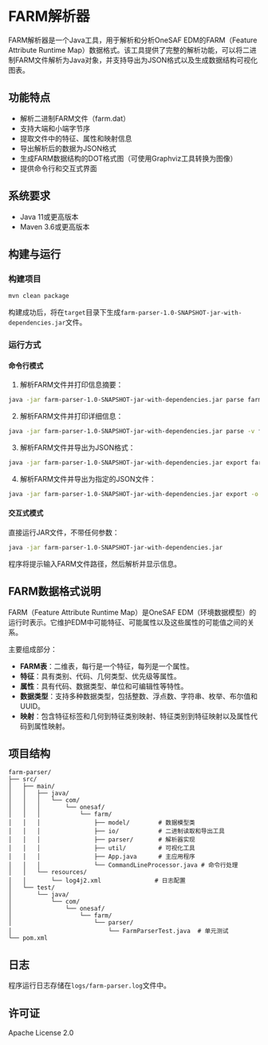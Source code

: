 # FARM解析器

FARM解析器是一个Java工具，用于解析和分析OneSAF EDM的FARM（Feature Attribute Runtime Map）数据格式。该工具提供了完整的解析功能，可以将二进制FARM文件解析为Java对象，并支持导出为JSON格式以及生成数据结构可视化图表。

## 功能特点

- 解析二进制FARM文件（farm.dat）
- 支持大端和小端字节序
- 提取文件中的特征、属性和映射信息
- 导出解析后的数据为JSON格式
- 生成FARM数据结构的DOT格式图（可使用Graphviz工具转换为图像）
- 提供命令行和交互式界面

## 系统要求

- Java 11或更高版本
- Maven 3.6或更高版本

## 构建与运行

### 构建项目

```bash
mvn clean package
```

构建成功后，将在`target`目录下生成`farm-parser-1.0-SNAPSHOT-jar-with-dependencies.jar`文件。

### 运行方式

#### 命令行模式

1. 解析FARM文件并打印信息摘要：

```bash
java -jar farm-parser-1.0-SNAPSHOT-jar-with-dependencies.jar parse farm.dat
```

2. 解析FARM文件并打印详细信息：

```bash
java -jar farm-parser-1.0-SNAPSHOT-jar-with-dependencies.jar parse -v farm.dat
```

3. 解析FARM文件并导出为JSON格式：

```bash
java -jar farm-parser-1.0-SNAPSHOT-jar-with-dependencies.jar export farm.dat
```

4. 解析FARM文件并导出为指定的JSON文件：

```bash
java -jar farm-parser-1.0-SNAPSHOT-jar-with-dependencies.jar export -o output.json farm.dat
```

#### 交互式模式

直接运行JAR文件，不带任何参数：

```bash
java -jar farm-parser-1.0-SNAPSHOT-jar-with-dependencies.jar
```

程序将提示输入FARM文件路径，然后解析并显示信息。

## FARM数据格式说明

FARM（Feature Attribute Runtime Map）是OneSAF EDM（环境数据模型）的运行时表示。它维护EDM中可能特征、可能属性以及这些属性的可能值之间的关系。

主要组成部分：

- **FARM表**：二维表，每行是一个特征，每列是一个属性。
- **特征**：具有类别、代码、几何类型、优先级等属性。
- **属性**：具有代码、数据类型、单位和可编辑性等特性。
- **数据类型**：支持多种数据类型，包括整数、浮点数、字符串、枚举、布尔值和UUID。
- **映射**：包含特征标签和几何到特征类别映射、特征类别到特征映射以及属性代码到属性映射。

## 项目结构

```
farm-parser/
├── src/
│   ├── main/
│   │   ├── java/
│   │   │   └── com/
│   │   │       └── onesaf/
│   │   │           └── farm/
│   │   │               ├── model/        # 数据模型类
│   │   │               ├── io/           # 二进制读取和导出工具
│   │   │               ├── parser/       # 解析器实现
│   │   │               ├── util/         # 可视化工具
│   │   │               ├── App.java      # 主应用程序
│   │   │               └── CommandLineProcessor.java # 命令行处理
│   │   └── resources/
│   │       └── log4j2.xml               # 日志配置
│   └── test/
│       └── java/
│           └── com/
│               └── onesaf/
│                   └── farm/
│                       └── parser/
│                           └── FarmParserTest.java  # 单元测试
└── pom.xml
```

## 日志

程序运行日志存储在`logs/farm-parser.log`文件中。

## 许可证

Apache License 2.0